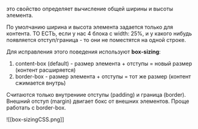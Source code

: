 это свойство определяет вычисление общей ширины и высоты элемента.

По умолчанию ширина и высота элемента задается только для контента. ТО ЕСТЬ, если у нас 4 блока с width: 25%, и у какого нибудь появляется отступ/граница - то они не поместятся на одной строке. 

Для исправления этого поведения используют **box-sizing**:

1) content-box (default) - размер элемента + отступы = новый размер (контент расширяется)
2) border-box - размер элемента + отступы = тот же размер (контент сжимается внутрь) 

Считаются только внутрениие отступы (padding) и граница (border). 
Внешний отступ (margin) двигает бокс от внешних элементов.
Проще работать с border-box. 

![[box-sizingCSS.png]]